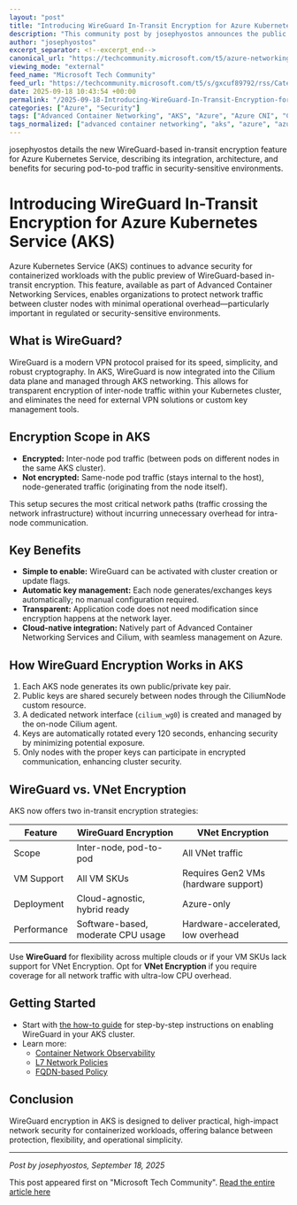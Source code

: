 ```yaml
---
layout: "post"
title: "Introducing WireGuard In-Transit Encryption for Azure Kubernetes Service (Public Preview)"
description: "This community post by josephyostos announces the public preview of WireGuard-based in-transit encryption for Azure Kubernetes Service (AKS). It explains how WireGuard now natively integrates with Advanced Container Networking Services to encrypt inter-node pod traffic, provides details on architecture and configuration, and outlines security and operational benefits for containerized workloads in Azure."
author: "josephyostos"
excerpt_separator: <!--excerpt_end-->
canonical_url: "https://techcommunity.microsoft.com/t5/azure-networking-blog/introducing-wireguard-in-transit-encryption-for-aks-public/ba-p/4421057"
viewing_mode: "external"
feed_name: "Microsoft Tech Community"
feed_url: "https://techcommunity.microsoft.com/t5/s/gxcuf89792/rss/Category?category.id=Azure"
date: 2025-09-18 10:43:54 +00:00
permalink: "/2025-09-18-Introducing-WireGuard-In-Transit-Encryption-for-Azure-Kubernetes-Service-Public-Preview.html"
categories: ["Azure", "Security"]
tags: ["Advanced Container Networking", "AKS", "Azure", "Azure CNI", "Cilium", "Cloud Security", "Cluster Security", "Community", "Container Networking", "Encryption", "in Transit Encryption", "Key Management", "Network Security", "Security", "VNet Encryption", "WireGuard"]
tags_normalized: ["advanced container networking", "aks", "azure", "azure cni", "cilium", "cloud security", "cluster security", "community", "container networking", "encryption", "in transit encryption", "key management", "network security", "security", "vnet encryption", "wireguard"]
---
```


josephyostos details the new WireGuard-based in-transit encryption feature for Azure Kubernetes Service, describing its integration, architecture, and benefits for securing pod-to-pod traffic in security-sensitive environments.<!--excerpt_end-->

# Introducing WireGuard In-Transit Encryption for Azure Kubernetes Service (AKS)

Azure Kubernetes Service (AKS) continues to advance security for containerized workloads with the public preview of WireGuard-based in-transit encryption. This feature, available as part of Advanced Container Networking Services, enables organizations to protect network traffic between cluster nodes with minimal operational overhead—particularly important in regulated or security-sensitive environments.

## What is WireGuard?

WireGuard is a modern VPN protocol praised for its speed, simplicity, and robust cryptography. In AKS, WireGuard is now integrated into the Cilium data plane and managed through AKS networking. This allows for transparent encryption of inter-node traffic within your Kubernetes cluster, and eliminates the need for external VPN solutions or custom key management tools.

## Encryption Scope in AKS

- **Encrypted:** Inter-node pod traffic (between pods on different nodes in the same AKS cluster).
- **Not encrypted:** Same-node pod traffic (stays internal to the host), node-generated traffic (originating from the node itself).

This setup secures the most critical network paths (traffic crossing the network infrastructure) without incurring unnecessary overhead for intra-node communication.

## Key Benefits

- **Simple to enable:** WireGuard can be activated with cluster creation or update flags.
- **Automatic key management:** Each node generates/exchanges keys automatically; no manual configuration required.
- **Transparent:** Application code does not need modification since encryption happens at the network layer.
- **Cloud-native integration:** Natively part of Advanced Container Networking Services and Cilium, with seamless management on Azure.

## How WireGuard Encryption Works in AKS

1. Each AKS node generates its own public/private key pair.
2. Public keys are shared securely between nodes through the CiliumNode custom resource.
3. A dedicated network interface (`cilium_wg0`) is created and managed by the on-node Cilium agent.
4. Keys are automatically rotated every 120 seconds, enhancing security by minimizing potential exposure.
5. Only nodes with the proper keys can participate in encrypted communication, enhancing cluster security.

## WireGuard vs. VNet Encryption

AKS now offers two in-transit encryption strategies:

| Feature            | WireGuard Encryption                | VNet Encryption                       |
|--------------------|-------------------------------------|----------------------------------------|
| Scope              | Inter-node, pod-to-pod              | All VNet traffic                       |
| VM Support         | All VM SKUs                         | Requires Gen2 VMs (hardware support)   |
| Deployment         | Cloud-agnostic, hybrid ready        | Azure-only                             |
| Performance        | Software-based, moderate CPU usage  | Hardware-accelerated, low overhead     |

Use **WireGuard** for flexibility across multiple clouds or if your VM SKUs lack support for VNet Encryption. Opt for **VNet Encryption** if you require coverage for all network traffic with ultra-low CPU overhead.

## Getting Started

- Start with [the how-to guide](https://learn.microsoft.com/en-us/azure/aks/how-to-apply-wireguard) for step-by-step instructions on enabling WireGuard in your AKS cluster.
- Learn more:
  - [Container Network Observability](https://learn.microsoft.com/en-us/azure/aks/advanced-container-networking-services-overview?tabs=cilium)
  - [L7 Network Policies](https://learn.microsoft.com/en-us/azure/aks/container-network-security-l7-policy-concepts)
  - [FQDN-based Policy](https://learn.microsoft.com/en-us/azure/aks/container-network-security-fqdn-filtering-concepts)

## Conclusion

WireGuard encryption in AKS is designed to deliver practical, high-impact network security for containerized workloads, offering balance between protection, flexibility, and operational simplicity.

---
*Post by josephyostos, September 18, 2025*

This post appeared first on "Microsoft Tech Community". [Read the entire article here](https://techcommunity.microsoft.com/t5/azure-networking-blog/introducing-wireguard-in-transit-encryption-for-aks-public/ba-p/4421057)
